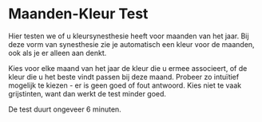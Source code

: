 # Maanden-Kleur Test

Hier testen we of u kleursynesthesie heeft voor maanden van het jaar. Bij deze vorm van synesthesie zie je automatisch een kleur 
voor de maanden, ook als je er alleen aan denkt. 

Kies voor elke maand van het jaar de kleur die u ermee associeert, 
of de kleur die u het beste vindt passen bij deze maand. 
Probeer zo intuïtief mogelijk te kiezen - er is geen goed of fout antwoord.
Kies niet te vaak grijstinten, want dan werkt de test minder goed.

De test duurt ongeveer 6 minuten.

<nextbutton />
